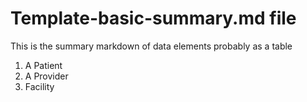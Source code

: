 # Template-basic-summary.md  file

This is the summary markdown of data elements probably as a table



1. A Patient
1. A Provider
1. Facility
